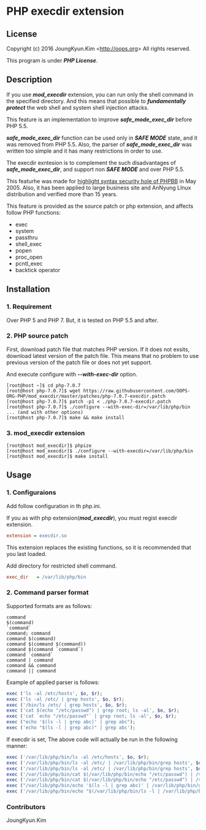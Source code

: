 PHP execdir extension
===

## License

Copyright (c) 2016 JoungKyun.Kim &lt;http://oops.org&gt; All rights reserved.

This program is under ***PHP License***.

## Description

If you use ***mod_execdir*** extension, you can run only the shell command in the specified directory. And this means that possible to ***fundamentally protect*** the web shell and system shell injection attacks.

This feature is an implementation to improve ***safe_mode_exec_dir*** before PHP 5.5.

***safe_mode_exec_dir*** function can be used only in ***SAFE MODE*** state, and it was removed from PHP 5.5. Also, the parser of ***safe_mode_exec_dir*** was written too simple and it has many restrictions in order to use.

The execdir exntesion is to complement the such disadvantages of ***safe_mode_exec_dir***, and support non ***SAFE MODE*** and over PHP 5.5.

This featurhe was made for <u>highlight syntax security hole of PHPBB</u> in May 2005. Also, it has been applied to large business site and AnNyung LInux distribution and verified more than 15 years.

This feature is provided as the source patch or php extension, and affects follow PHP functions:

  * exec
  * system
  * passthru
  * shell_exec
  * popen
  * proc_open
  * pcntl_exec
  * backtick operator

## Installation

### 1. Requirement

Over PHP 5 and PHP 7. But, it is tested on PHP 5.5 and after.


### 2. PHP source patch

First, download patch file that matches PHP version. If it does not exsits, download latest version of the patch file. This means that no problem to use previous version of the patch file or does not yet support.

And execute configure with ***--with-exec-dir*** option.

```shell
[root@host ~]$ cd php-7.0.7
[root@host php-7.0.7]$ wget https://raw.githubusercontent.com/OOPS-ORG-PHP/mod_execdir/master/patches/php-7.0.7-execdir.patch
[root@host php-7.0.7]$ patch -p1 < ./php-7.0.7-execdir.patch
[root@host php-7.0.7]$ ./configure --with-exec-dir=/var/lib/php/bin ... (and with other options)
[root@host php-7.0.7]$ make && make install
```


### 3. mod_execdir extension

```shell
[root@host mod_execdir]$ phpize
[root@host mod_execdir]$ ./configure --with-execdir=/var/lib/php/bin
[root@host mod_execdir]$ make install
```

## Usage

### 1. Configuraions

Add follow configuration in th php.ini.

If you as with php extension(***mod_execdir***), you must regist execdir extension.

```ini
extension = execdir.so
```

This extension replaces the existing functions, so it is recommended that you last loaded.


Add directory for restricted shell command.

```ini
exec_dir   = /var/lib/php/bin
```

### 2. Command parser format

Supported formats are as follows:

```
command
$(command)
`command`
command; command
command $(command)
command $(command $(command))
command $(command `command`)
command `command`
command | command
command && command
command || command
```

Example of applied parser is follows:

```php
exec ('ls -al /etc/hosts', $o, $r);
exec ('ls -al /etc/ | grep hosts', $o, $r);
exec ('/bin/ls /etc/ | grep hosts', $o, $r);
exec ('cat $(echo "/etc/passwd") | grep root; ls -al', $o, $r);
exec ('cat `echo "/etc/passwd"` | grep root; ls -al', $o, $r);
exec ("echo '$(ls -l | grep abc)' | grep abc");
exec ('echo "$(ls -l | grep abc)" | grep abc');
```

If execdir is set, The above code will actually be run in the following manner:

```php
exec ('/var/lib/php/bin/ls -al /etc/hosts', $o, $r);
exec ('/var/lib/php/bin/ls -al /etc/ | /var/lib/php/bin/grep hosts', $o, $r);
exec ('/var/lib/php/bin/ls -al /etc/ | /var/lib/php/bin/grep hosts', $o, $r);
exec ('/var/lib/php/bin/cat $(/var/lib/php/bin/echo "/etc/passwd") | /var/lib/php/bin/grep root; /var/lib/php/bin/ls -al', $o, $r);
exec ('/var/lib/php/bin/cat $(/var/lib/php/bin/echo "/etc/passwd") | /var/lib/php/bin/grep root; /var/lib/php/bin/ls -al', $o, $r);
exec ("/var/lib/php/bin/echo '$(ls -l | grep abc)' | /var/lib/php/bin/grep abc");
exec ('/var/lib/php/bin/echo "$(/var/lib/php/bin/ls -l | /var/lib/php/bin/grep abc)" | /var/lib/php/bin/grep abc');
```

### Contributors
JoungKyun.Kim
